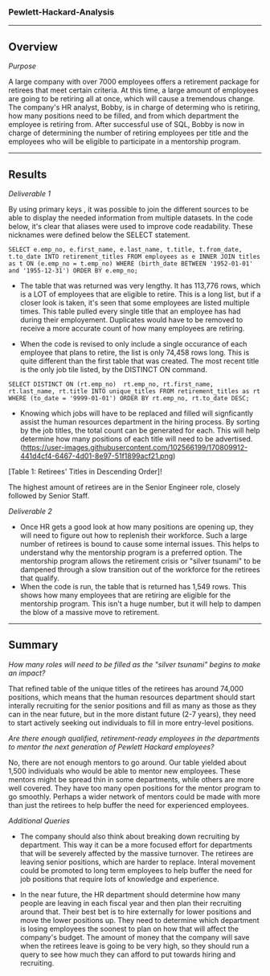 ### Pewlett-Hackard-Analysis

---

## Overview 

*Purpose*

A large company with over 7000 employees offers a retirement package for retirees that meet certain criteria. At this time, a large amount of employees are going to be retiring all at once, which will cause a tremendous change. The company's HR analyst, Bobby, is in charge of determing who is retiring, how many positions need to be filled, and from which department the employee is retiring from. After successful use of SQL, Bobby is now in charge of determining the number of retiring employees per title and the employees who will be eligible to participate in a mentorship program. 


---

## Results 

*Deliverable 1*
  
 
By using primary keys , it was possible to join the different sources to be able to display the needed information from multiple datasets. In the code below, it's clear that aliases were used to improve code readability. These nicknames were defined below the SELECT statement. 


`SELECT e.emp_no,
		e.first_name,
		e.last_name,
		t.title,
		t.from_date,
		t.to_date
INTO retirement_titles FROM employees as e
INNER JOIN titles as t
ON (e.emp_no = t.emp_no)
WHERE (birth_date BETWEEN '1952-01-01' and '1955-12-31')
ORDER BY e.emp_no;`

- The table that was returned was very lengthy. It has 113,776 rows, which is a LOT of employees that are eligible to retire. This is a long list, but if a closer look is taken, it's seen that some employees are listed multiple times. This table pulled every single title that an employee has had during their employement. Duplicates would have to be removed to receive a more accurate count of how many employees are retiring. 

- When the code is revised to only include a single occurance of each employee that plans to retire, the list is only 74,458 rows long. This is quite different than the first table that was created. The most recent title is the only job tile listed, by the DISTINCT ON command. 

`SELECT DISTINCT ON (rt.emp_no) 
		rt.emp_no,
		rt.first_name,
		rt.last_name,
		rt.title
INTO unique_titles FROM retirement_titles as rt
WHERE (to_date = '9999-01-01')
ORDER BY rt.emp_no, rt.to_date DESC;`

- Knowing which jobs will have to be replaced and filled will signficantly assist the human resources department in the hiring process. By sorting by the job titles, the total count can be generated for each. This will help determine how many positions of each title will need to be advertised. 
(https://user-images.githubusercontent.com/102566199/170809912-441d4cf4-6467-4d01-8e97-51f1899acf21.png)

[Table 1: Retirees' Titles in Descending Order]!

The highest amount of retirees are in the Senior Engineer role, closely followed by Senior Staff. 

*Deliverable 2* 
- Once HR gets a good look at how many positions are opening up, they will need to figure out how to replenish their workforce. Such a large number of retirees is bound to cause some internal issues. This helps to understand why the mentorship program is a preferred option. The mentorship program allows the retirement crisis or "silver tsunami" to be dampened through a slow transition out of the workforce for the retirees that qualify. 
- When the code is run, the table that is returned has 1,549 rows. This shows how many employees that are retiring are eligible for the mentorship program. This isn't a huge number, but it will help to dampen the blow of a massive move to retirement. 

---

## Summary

*How many roles will need to be filled as the "silver tsunami" begins to make an impact?*

That refined table of the unique titles of the retirees has around 74,000 positions, which means that the human resources department should start interally recruiting for the senior positions and fill as many as those as they can in the near future, but in the more distant future (2-7 years), they need to start actively seeking out individuals to fill in more entry-level positions. 


*Are there enough qualified, retirement-ready employees in the departments to mentor the next generation of Pewlett Hackard employees?*

No, there are not enough mentors to go around. Our table yielded about 1,500 individuals who would be able to mentor new employees. These mentors might be spread thin in some departments, while others are more well covered. They have too many open positions for the mentor program to go smoothly. Perhaps a wider network of mentors could be made with more than just the retirees to help buffer the need for experienced employees. 

*Additional Queries*
- The company should also think about breaking down recruiting by department. This way it can be a more focused effort for departments that will be severely affected by the massive turnover. The retirees are leaving senior positions, which are harder to replace. Interal movement could be promoted to long term employees to help buffer the need for job positions that require lots of knowledge and experience. 

- In the near future, the HR department should determine how many people are leaving in each fiscal year and then plan their recruiting around that. Their best bet is to hire externally for lower positions and move the lower positions up. They need to determine which department is losing employees the soonest to plan on how that will affect the company's budget. The amount of money that the company will save when the retirees leave is going to be very high, so they should run a query to see how much they can afford to put towards hiring and recruiting. 

